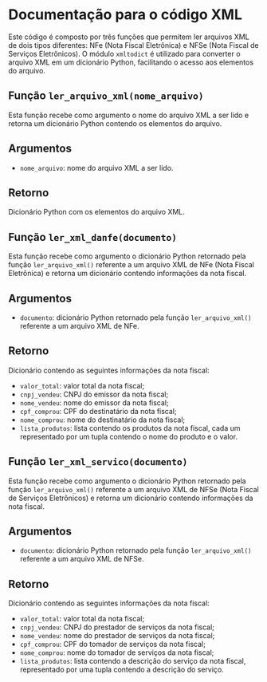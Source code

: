# Documentação para o código XML
Este código é composto por três funções que permitem ler arquivos XML de dois tipos diferentes: NFe (Nota Fiscal Eletrônica) e NFSe (Nota Fiscal de Serviços Eletrônicos). O módulo `xmltodict` é utilizado para converter o arquivo XML em um dicionário Python, facilitando o acesso aos elementos do arquivo.

## Função `ler_arquivo_xml(nome_arquivo)`
Esta função recebe como argumento o nome do arquivo XML a ser lido e retorna um dicionário Python contendo os elementos do arquivo.

## Argumentos
* `nome_arquivo`: nome do arquivo XML a ser lido.
## Retorno
Dicionário Python com os elementos do arquivo XML.

## Função `ler_xml_danfe(documento)`
Esta função recebe como argumento o dicionário Python retornado pela função `ler_arquivo_xml()` referente a um arquivo XML de NFe (Nota Fiscal Eletrônica) e retorna um dicionário contendo informações da nota fiscal.

## Argumentos
* `documento`: dicionário Python retornado pela função `ler_arquivo_xml()` referente a um arquivo XML de NFe.
## Retorno
Dicionário contendo as seguintes informações da nota fiscal:
* `valor_total`: valor total da nota fiscal;
* `cnpj_vendeu`: CNPJ do emissor da nota fiscal;
* `nome_vendeu`: nome do emissor da nota fiscal;
* `cpf_comprou`: CPF do destinatário da nota fiscal;
* `nome_comprou`: nome do destinatário da nota fiscal;
* `lista_produtos`: lista contendo os produtos da nota fiscal, cada um representado por um tupla contendo o nome do produto e o valor.

## Função `ler_xml_servico(documento)`
Esta função recebe como argumento o dicionário Python retornado pela função `ler_arquivo_xml()` referente a um arquivo XML de NFSe (Nota Fiscal de Serviços Eletrônicos) e retorna um dicionário contendo informações da nota fiscal.

## Argumentos
* `documento`: dicionário Python retornado pela função `ler_arquivo_xml()` referente a um arquivo XML de NFSe.
## Retorno
Dicionário contendo as seguintes informações da nota fiscal:

* `valor_total`: valor total da nota fiscal;
* `cnpj_vendeu`: CNPJ do prestador de serviços da nota fiscal;
* `nome_vendeu`: nome do prestador de serviços da nota fiscal;
* `cpf_comprou`: CPF do tomador de serviços da nota fiscal;
* `nome_comprou`: nome do tomador de serviços da nota fiscal;
* `lista_produtos`: lista contendo a descrição do serviço da nota fiscal, representado por uma tupla contendo a descrição do serviço.
